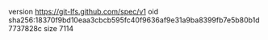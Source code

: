 version https://git-lfs.github.com/spec/v1
oid sha256:18370f9bd10eaa3cbcb595fc40f9636af9e31a9ba8399fb7e5b80b1d7737828c
size 7114

